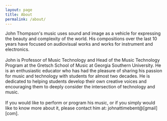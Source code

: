 ```yaml
---
layout: page
title: About
permalink: /about/
---
```


<!-- <div class="bio">
    <div class="bio-image-container">
        <img src="{{ site.baseurl }}/assets/images/john-thompson-bio.jpg" alt="John Thompson" class="bio-image">
    </div>
  -->
  <div class="bio-text"> 
    John Thompson's music uses sound and image as a vehicle for expressing the beauty and complexity of the world. His compositions over the last 10 years have focused on audiovisual works and works for instrument and electronics.
    <br>
    <br> John is Professor of Music Technology and Head of the Music Technology Program at the Gretsch School of Music at Georgia Southern University. He is an enthusiastic educator who has had the pleasure of sharing his passion for music and technology with students for almost two decades. He is dedicated to helping students develop their own creative voices and encouraging them to deeply consider the intersection of technology and music.
    <br>
    <br> If you would like to perform or program his music, or if you simply would like to know more about it, please contact him at: johnattimebent@[gmail] [com].
    </div>
</div>